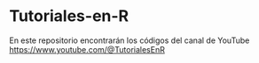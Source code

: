 # Tutoriales-en-R
En este repositorio encontrarán los códigos del canal de YouTube https://www.youtube.com/@TutorialesEnR
